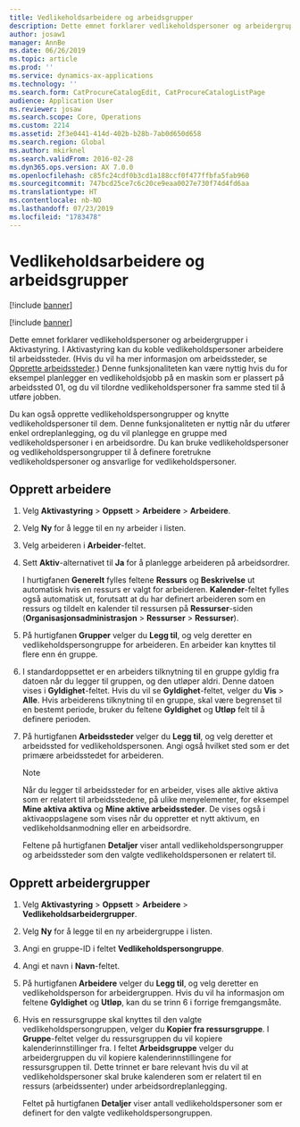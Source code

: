 ```yaml
---
title: Vedlikeholdsarbeidere og arbeidsgrupper
description: Dette emnet forklarer vedlikeholdspersoner og arbeidergrupper i Aktivastyring.
author: josaw1
manager: AnnBe
ms.date: 06/26/2019
ms.topic: article
ms.prod: ''
ms.service: dynamics-ax-applications
ms.technology: ''
ms.search.form: CatProcureCatalogEdit, CatProcureCatalogListPage
audience: Application User
ms.reviewer: josaw
ms.search.scope: Core, Operations
ms.custom: 2214
ms.assetid: 2f3e0441-414d-402b-b28b-7ab0d650d658
ms.search.region: Global
ms.author: mkirknel
ms.search.validFrom: 2016-02-28
ms.dyn365.ops.version: AX 7.0.0
ms.openlocfilehash: c85fc24cdf0b3cd1a188ccf0f477ffbfa5fab960
ms.sourcegitcommit: 747bcd25ce7c6c20ce9eaa0027e730f74d4fd6aa
ms.translationtype: HT
ms.contentlocale: nb-NO
ms.lasthandoff: 07/23/2019
ms.locfileid: "1783478"
---
```

# <a name="maintenance-workers-and-worker-groups"></a>Vedlikeholdsarbeidere og arbeidsgrupper

[!include [banner](../../includes/banner.md)]

[!include [banner](../../includes/preview-banner.md)]

Dette emnet forklarer vedlikeholdspersoner og arbeidergrupper i Aktivastyring. I Aktivastyring kan du koble vedlikeholdspersoner arbeidere til arbeidssteder. (Hvis du vil ha mer informasjon om arbeidssteder, se [Opprette arbeidssteder](../functional-locations/create-functional-locations.md).) Denne funksjonaliteten kan være nyttig hvis du for eksempel planlegger en vedlikeholdsjobb på en maskin som er plassert på arbeidssted 01, og du vil tilordne vedlikeholdspersoner fra samme sted til å utføre jobben.

Du kan også opprette vedlikeholdspersongrupper og knytte vedlikeholdspersoner til dem. Denne funksjonaliteten er nyttig når du utfører enkel ordreplanlegging, og du vil planlegge en gruppe med vedlikeholdspersoner i en arbeidsordre. Du kan bruke vedlikeholdspersoner og vedlikeholdspersongrupper til å definere foretrukne vedlikeholdspersoner og ansvarlige for vedlikeholdspersoner. 


## <a name="create-workers"></a>Opprett arbeidere

1. Velg **Aktivastyring** \> **Oppsett** \> **Arbeidere** \> **Arbeidere**.
2. Velg **Ny** for å legge til en ny arbeider i listen.
3. Velg arbeideren i **Arbeider**-feltet.
4. Sett **Aktiv**-alternativet til **Ja** for å planlegge arbeideren på arbeidsordrer.

    I hurtigfanen **Generelt** fylles feltene **Ressurs** og **Beskrivelse** ut automatisk hvis en ressurs er valgt for arbeideren. **Kalender**-feltet fylles også automatisk ut, forutsatt at du har definert arbeideren som en ressurs og tildelt en kalender til ressursen på **Ressurser**-siden (**Organisasjonsadministrasjon** \> **Ressurser** \> **Ressurser**).

5. På hurtigfanen **Grupper** velger du **Legg til**, og velg deretter en vedlikeholdspersongruppe for arbeideren. En arbeider kan knyttes til flere enn én gruppe.
6. I standardoppsettet er en arbeiders tilknytning til en gruppe gyldig fra datoen når du legger til gruppen, og den utløper aldri. Denne datoen vises i **Gyldighet**-feltet. Hvis du vil se **Gyldighet**-feltet, velger du **Vis** \> **Alle**. Hvis arbeiderens tilknytning til en gruppe, skal være begrenset til en bestemt periode, bruker du feltene **Gyldighet** og **Utløp** felt til å definere perioden.
7. På hurtigfanen **Arbeidssteder** velger du **Legg til**, og velg deretter et arbeidssted for vedlikeholdspersonen. Angi også hvilket sted som er det primære arbeidsstedet for arbeideren.

    > [!NOTE]
    > Når du legger til arbeidssteder for en arbeider, vises alle aktive aktiva som er relatert til arbeidsstedene, på ulike menyelementer, for eksempel **Mine aktiva aktiva** og **Mine aktive arbeidssteder**. De vises også i aktivaoppslagene som vises når du oppretter et nytt aktivum, en vedlikeholdsanmodning eller en arbeidsordre.

    Feltene på hurtigfanen **Detaljer** viser antall vedlikeholdspersongrupper og arbeidssteder som den valgte vedlikeholdspersonen er relatert til.

## <a name="create-worker-groups"></a>Opprett arbeidergrupper

1. Velg **Aktivastyring** \> **Oppsett** \> **Arbeidere** \> **Vedlikeholdsarbeidergrupper**.
2. Velg **Ny** for å legge til en ny arbeidergruppe i listen.
3. Angi en gruppe-ID i feltet **Vedlikeholdspersongruppe**.
4. Angi et navn i **Navn**-feltet.
5. På hurtigfanen **Arbeidere** velger du **Legg til**, og velg deretter en vedlikeholdsperson for arbeidergruppen. Hvis du vil ha informasjon om feltene **Gyldighet** og **Utløp**, kan du se trinn 6 i forrige fremgangsmåte.
6. Hvis en ressursgruppe skal knyttes til den valgte vedlikeholdspersongruppen, velger du **Kopier fra ressursgruppe**. I **Gruppe**-feltet velger du ressursgruppen du vil kopiere kalenderinnstillinger fra. I feltet **Arbeidsgruppe** velger du arbeidergruppen du vil kopiere kalenderinnstillingene for ressursgruppen til. Dette trinnet er bare relevant hvis du vil at vedlikeholdspersoner skal bruke kalenderen som er relatert til en ressurs (arbeidssenter) under arbeidsordreplanlegging.

    Feltet på hurtigfanen **Detaljer** viser antall vedlikeholdspersoner som er definert for den valgte vedlikeholdspersongruppen.
